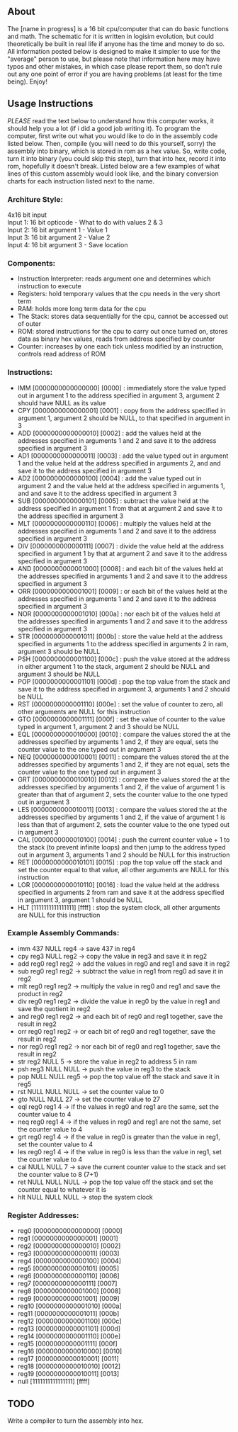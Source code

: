## About  
The [name in progress] is a 16 bit cpu/computer that can do basic functions and math. The schematic for it is written in logisim evolution, but could theoretically be built in real life if anyone has the time and money to do so. All information posted below is designed to make it simpler to use for the "average" person to use, but please note that information here may have typos and other mistakes, in which case please report them, so don't rule out any one point of error if you are having problems (at least for the time being). Enjoy!  

## Usage Instructions  
*PLEASE* read the text below to understand how this computer works, it should help you a lot (if i did a good job writing it). To program the computer, first write out what you would like to do in the assembly code listed below. Then, compile (you will need to do this yourself, sorry) the assembly into binary, which is stored in rom as a hex value. So, write code, turn it into binary (you could skip this step), turn that into hex, record it into rom, hopefully it doesn't break. Listed below are a few examples of what lines of this custom assembly would look like, and the binary conversion charts for each instruction listed next to the name.   
   
### Architure Style:   
4x16 bit input   
Input 1: 16 bit opticode - What to do with values 2 & 3   
Input 2:  16 bit argument 1 - Value 1   
Input 3:  16 bit argument 2 - Value 2   
Input 4:  16 bit argument 3 - Save location  

### Components:

- Instruction Interpreter: reads argument one and determines which instruction to execute
- Registers: hold temporary values that the cpu needs in the very short term
- RAM: holds more long term data for the cpu
- The Stack: stores data sequentially for the cpu, cannot be accessed out of outer
- ROM: stored instructions for the cpu to carry out once turned on, stores data as binary hex values, reads from address specified by counter
- Counter: increases by one each tick unless modified by an instruction, controls read address of ROM

### Instructions:  
  
- IMM [0000000000000000] [0000] : immediately store the value typed out in argument 1 to the address specified in argument 3, argument 2 should have NULL as its value    
- CPY [0000000000000001] [0001] : copy from the address specified in argument 1, argument 2 should be NULL, to that specified in argument in 3  
- ADD [0000000000000010] [0002] : add the values held at the addresses specified in arguments 1 and 2 and save it to the address specified in argument 3       
- AD1 [0000000000000011] [0003] : add the value typed out in argument 1 and the value held at the address specified in arguments 2, and and save it to the address specified in argument 3   
- AD2 [0000000000000100] [0004] : add the value typed out in argument 2 and the value held at the address specified in arguments 1, and and save it to the address specified in argument 3    
- SUB [0000000000000101] [0005] : subtract the value held at the address specified in argument 1 from that at argument 2 and save it to the address specified in argument 3   
- MLT [0000000000000110] [0006] : multiply the values held at the addresses specified in arguments 1 and 2 and save it to the address specified in argument 3   
- DIV [0000000000000111] [0007] : divide the value held at the address specified in argument 1 by that at argument 2 and save it to the address specified in argument 3  
- AND [0000000000001000] [0008] : and each bit of the values held at the addresses specified in arguments 1 and 2 and save it to the address specified in argument 3   
- ORR [0000000000001001] [0009] : or each bit of the values held at the addresses specified in arguments 1 and 2 and save it to the address specified in argument 3   
- NOR [0000000000001010] [000a] : nor each bit of the values held at the addresses specified in arguments 1 and 2 and save it to the address specified in argument 3   
- STR [0000000000001011] [000b] : store the value held at the address specified in arguments 1 to the address specified in arguments 2 in ram, argument 3 should be NULL
- PSH [0000000000001100] [000c] : push the value stored at the address in either argument 1 to the stack, argument 2 should be NULL and argument 3 should be NULL   
- POP [0000000000001101] [000d] : pop the top value from the stack and save it to the address specified in argument 3, arguments 1 and 2 should be NULL   
- RST [0000000000001110] [000e] : set the value of counter to zero, all other arguments are NULL for this instruction         
- GTO [0000000000001111] [000f] : set the value of counter to the value typed in argument 1, argument 2 and 3 should be NULL   
- EQL [0000000000010000] [0010] : compare the values stored the at the addresses specified by arguments 1 and 2, if they are equal, sets the counter value to the one typed out in argument 3   
- NEQ [0000000000010001] [0011] : compare the values stored the at the addresses specified by arguments 1 and 2, if they are not equal, sets the counter value to the one typed out in argument 3    
- GRT [0000000000010010] [0012] : compare the values stored the at the addresses specified by arguments 1 and 2, if the value of argument 1 is greater than that of argument 2, sets the counter value to the one typed out in argument 3    
- LES [0000000000010011] [0013] : compare the values stored the at the addresses specified by arguments 1 and 2, if the value of argument 1 is less than that of argument 2, sets the counter value to the one typed out in argument 3    
- CAL [0000000000010100] [0014] : push the current counter value + 1 to the stack (to prevent infinite loops) and then jump to the address typed out in argument 3, arguments 1 and 2 should be NULL for this instruction     
- RET [0000000000010101] [0015] : pop the top value off the stack and set the counter equal to that value, all other arguments are NULL for this instruction
- LOR [0000000000010110] [0016] : load the value held at the address specified in arguments 2 from ram and save it at the address specified in argument 3, argument 1 should be NULL  
- HLT [1111111111111111] [ffff] : stop the system clock, all other arguments are NULL for this instruction   

### Example Assembly Commands:  
  
- imm 437 NULL reg4 -> save 437 in reg4   
- cpy reg3 NULL reg2 -> copy the value in reg3 and save it in reg2   
- add reg0 reg1 reg2 -> add the values in reg0 and reg1 and save it in reg2      
- sub reg0 reg1 reg2 -> subtract the value in reg1 from reg0 ad save it in reg2       
- mlt reg0 reg1 reg2 -> multiply the value in reg0 and reg1 and save the product in reg2    
- div reg0 reg1 reg2 -> divide the value in reg0 by the value in reg1 and save the quotient in reg2     
- and reg0 reg1 reg2 -> and each bit of reg0 and reg1 together, save the result in reg2             
- orr reg0 reg1 reg2 -> or each bit of reg0 and reg1 together, save the result in reg2      
- nor reg0 reg1 reg2 -> nor each bit of reg0 and reg1 together, save the result in reg2      
- str reg2 NULL 5 -> store the value in reg2 to address 5 in ram      
- psh reg3 NULL NULL -> push the value in reg3 to the stack       
- pop NULL NULL reg5 -> pop the top value off the stack and save it in reg5      
- rst NULL NULL NULL -> set the counter value to 0     
- gto NULL NULL 27 -> set the counter value to 27   
- eql reg0 reg1 4 -> if the values in reg0 and reg1 are the same, set the counter value to 4    
- neq reg0 reg1 4 -> if the values in reg0 and reg1 are not the same, set the counter value to 4     
- grt reg0 reg1 4 -> if the value in reg0 is greater than the value in reg1, set the counter value to 4      
- les reg0 reg1 4 -> if the value in reg0 is less than the value in reg1, set the counter value to 4      
- cal NULL NULL 7 -> save the current counter value to the stack and set the counter value to 8 (7+1)   
- ret NULL NULL NULL -> pop the top value off the stack and set the counter equal to whatever it is    
- hlt NULL NULL NULL -> stop the system clock     

### Register Addresses:   

- reg0 [0000000000000000] [0000]     
- reg1 [0000000000000001] [0001]       
- reg2 [0000000000000010] [0002]   
- reg3 [0000000000000011] [0003]      
- reg4 [0000000000000100] [0004]   
- reg5 [0000000000000101] [0005]   
- reg6 [0000000000000110] [0006]   
- reg7 [0000000000000111] [0007]   
- reg8 [0000000000001000] [0008]    
- reg9 [0000000000001001] [0009]
- reg10 [0000000000001010] [000a]
- reg11 [0000000000001011] [000b]
- reg12 [0000000000001100] [000c]
- reg13 [0000000000001101] [000d]
- reg14 [0000000000001110] [000e]
- reg15 [0000000000001111] [000f]
- reg16 [0000000000010000] [0010]
- reg17 [0000000000010001] [0011]
- reg18 [0000000000010010] [0012]
- reg19 [0000000000010011] [0013]
- null [1111111111111111] [ffff]

## TODO 
Write a compiler to turn the assembly into hex.
